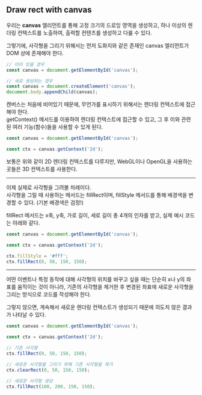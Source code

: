 ## Draw rect with canvas

우리는 **canvas** 엘리먼트를 통해 고정 크기의 드로잉 영역을 생성하고, 하나 이상의 렌더링 컨텍스트를 노출하여, 출력할 컨텐츠를 생성하고 다룰 수 있다.

그렇기에, 사각형을 그리기 위해서는 먼저 도화지와 같은 존재인 canvas 엘리먼트가 DOM 상에 존재해야 한다.

```javascript
// 이미 있을 경우
const canvas = document.getElementById('canvas');

// 새로 생성하는 경우
const canvas = document.createElement('canvas');
document.body.appendChild(canvas);
```

캔버스는 처음에 비어있기 때문에, 무언가를 표시하기 위해서는 렌더링 컨텍스트에 접근해야 한다.<br>
getContext() 메서드를 이용하여 렌더링 컨텍스트에 접근할 수 있고, 그 후 이와 관련된 여러 기능(함수)들을 사용할 수 있게 된다.

```javascript
const canvas = document.getElementById('canvas');

const ctx = canvas.getContext('2d');
```

보통은 위와 같이 2D 렌더링 컨텍스트를 다루지만, WebGL이나 OpenGL을 사용하는 곳들은 3D 컨텍스트를 사용한다.

---

이제 실제로 사각형을 그려볼 차례이다.<br>
사각형을 그릴 때 사용하는 메서드는 fillRect이며, fillStyle 메서드를 통해 배경색을 변경할 수 있다. (기본 배경색은 검정!)

fillRect 메서드는 x축, y축, 가로 길이, 세로 길이 총 4개의 인자를 받고, 실제 예시 코드는 아래와 같다.

```javascript
const canvas = document.getElementById('canvas');

const ctx = canvas.getContext('2d');

ctx.fillStyle = '#fff';
ctx.fillRect(0, 50, 150, 150);
```

---

어떤 이벤트나 특정 동작에 대해 사각형의 위치를 바꾸고 싶을 때는 단순히 x나 y의 좌표를 움직이는 것이 아니라, 기존의 사각형을 제거한 후 변경된 좌표에 새로운 사각형을 그리는 방식으로 코드를 작성해야 한다.

그렇지 않으면, 계속해서 새로운 렌더링 컨텍스트가 생성되기 때문에 의도치 않은 결과가 나타날 수 있다.

```javascript
const canvas = document.getElementById('canvas');

const ctx = canvas.getContext('2d');

// 기존 사각형
ctx.fillRect(0, 50, 150, 150);

// 새로운 사각형을 그리기 위해 기존 사각형을 제거
ctx.clearRect(0, 50, 150, 150);

// 새로운 사각형 생성
ctx.fillRect(100, 200, 150, 150);
```
